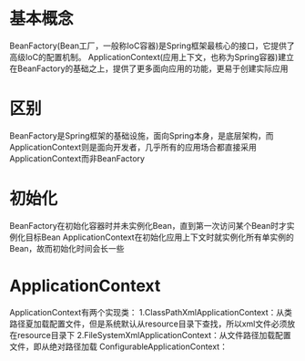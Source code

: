 # 基本概念
BeanFactory(Bean工厂，一般称IoC容器)是Spring框架最核心的接口，它提供了高级IoC的配置机制。
ApplicationContext(应用上下文，也称为Spring容器)建立在BeanFactory的基础之上，提供了更多面向应用的功能，更易于创建实际应用
# 区别
BeanFactory是Spring框架的基础设施，面向Spring本身，是底层架构，而ApplicationContext则是面向开发者，几乎所有的应用场合都直接采用ApplicationContext而非BeanFactory
# 初始化
BeanFactory在初始化容器时并未实例化Bean，直到第一次访问某个Bean时才实例化目标Bean
ApplicationContext在初始化应用上下文时就实例化所有单实例的Bean，故而初始化时间会长一些
# ApplicationContext
ApplicationContext有两个实现类：
1.ClassPathXmlApplicationContext：从类路径夏加载配置文件，但是系统默认从resource目录下查找，所以xml文件必须放在resource目录下
2.FileSystemXmlApplicationContext：从文件路径加载配置文件，即从绝对路径加载
ConfigurableApplicationContext：
